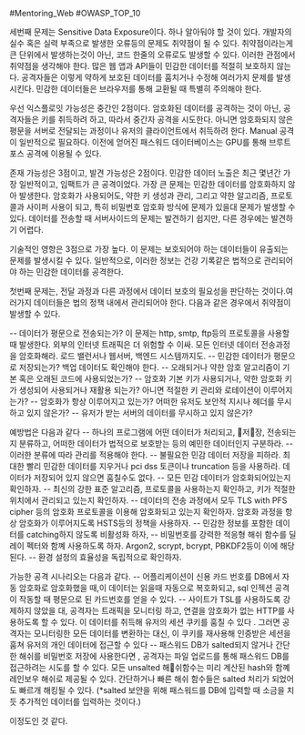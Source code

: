 #Mentoring_Web #OWASP_TOP_10

세번째 문제는 Sensitive Data Exposure이다. 하나 알아둬야 할 것이 있다. 개발자의 실수 혹은 실력 부족으로 발생한 오류등의 문제도 취약점이 될 수 있다. 취약점이라는게 큰 단위에서 발생하는것이 아닌, 코드 한줄의 오류로도 발생할 수 있다. 이러한 관점에서 취약점을 생각해야 한다.
많은 웹 앱과 API들이 민감한 데이터를 적절히 보호하지 않는다. 공격자들은 이렇게 약하게 보호된 데이터를 훔치거나 수정해 여러가지 문제를 발생시킨다. 민감한 데이터들은 브라우저를 통해 교환될 때 특별히 주의해야 한다.

우선 익스플로잇 가능성은 중간인 2점이다. 암호화된 데이터를 공격하는 것이 아닌, 공격자들은 키를 취득하려 하고, 따라서 중간자 공격을 시도한다. 아니면 암호화되지 않은 평문을 서버로 전달되는 과정이나 유저의 클라이언트에서 취득하려 한다. Manual 공격이 일반적으로 필요하다. 이전에 얻어진 패스워드 데이터베이스는 GPU를 통해 브루트 포스 공격에 이용될 수 있다.

존재 가능성은 3점이고, 발견 가능성은 2점이다. 민감한 데이터 노출은 최근 몇년간 가장 일반적이고, 임팩트가 큰 공격이었다. 가장 큰 문제는 민감한 데이터를 암호화하지 않아 발생한다. 암호화가 사용되어도, 약한 키 생성과 관리, 그리고 약한 알고리즘, 프로토콜과 사이퍼 사용이 되고, 특히 비밀번호 암호화 방식에 문제가 있을대 문제가 발생할 수 있다. 데이터를 전송할 때 서버사이드의 문제는 발견하기 쉽지만, 다른 경우에는 발견하기 어렵다.

기술적인 영향은 3점으로 가장 높다. 이 문제는 보호되어야 하는 데이터들이 유출되는 문제를 발생시킬 수 있다. 일반적으로, 이러한 정보는 건강 기록같은 법적으로 관리되어야 하는 민감한 데이터를 공격한다.

첫번째 문제는, 전달 과정과 다른 과정에서 데이터 보호의 필요성을 판단하는 것이다.여러가지 데이터들은 법의 정책 내에서 관리되어야 한다. 다음과 같은 경우에서 취약점이 발생할 수 있다.

-- 데이터가 평문으로 전송되는가?  이 문제는 http, smtp, ftp등의 프로토콜을 사용할 때 발생한다. 외부의 인터넷 트래픽은 더 위험할 수 이싸. 모든 인터넷 데이터 전송과정을 암호화해라. 로드 밸런서나 웹서버, 백엔드 시스템까지도.
-- 민감한 데이터가 평문으로 저장되는가? 백업 데이터도 확인해야 한다.
-- 오래되거나 약한 암호 알고리즘이 기본 혹은 오래된 코드에 사용되었는가?
-- 암호화 기본 키가 사용되거나, 약한 암호화 키가 생성되어 사용되거나 재활용 되는가? 아니면 적절한 키 관리와 로테이션이 이루어지는가?
-- 암호화가 항상 이루어지고 있는가? 어떠한 유저도 보안적 지시나 헤더를 무시하고 있지 않은가?
-- 유저가 받는 서버의 데이터를 무시하고 있지 않은가?

예방법은 다음과 같다
-- 하나의 프로그램에 어떤 데이터가 처리되고, 저장, 전송되는지 분류하고, 어떠한 데이터가 법적으로 보호받는 등의 예민한 데이터인지 구분하라.
-- 이러한 분류에 따라 관리를 적용해야 한다.
-- 불필요한 민감 데이터 저장을 피하라. 최대한 빨리 민감한 데이터를 지우거나 pci dss 토큰이나 truncation 등을 사용하라. 데이터가 저장되어 있지 않으면 훔칠수도 없다.
-- 모든 민감 데이터가 암호화되어있는지 확인하자.
-- 최신의 강한 표준 알고리즘, 프로토콜을 사용하는지 확인하고, 키가 적절한 위치에서 관리되고 있는지 확인하자.
-- 데이터의 전송 과정에서 모두 TLS with PFS cipher 등의 암호화 프로토콜을 이용해 암호화되고 있는지 확인하자. 암호화 과정을 항상 암호화가 이루어지도록 HSTS등의 정책을 사용하자.
-- 민감한 정보를 포함한 데이터를 catching하지 않도록 비활성화 하자,
-- 비밀번호를 강력한 적응형 해쉬 함수를 딜레이 펙터와 함꼐 사용하도록 하자. Argon2, scrypt, bcrypt, PBKDF2등이 이에 해당된다.
-- 환경 설정의 효율성을 독립적으로 확인하자.

가능한 공격 시나리오는 다음과 같다.
-- 어플리케이션이 신용 카드 번호를 DB에서 자동 암호화로 암호화했을 때,이 데이터는 읽을때 자동으로 복호화되고, sql 인젝션 공격이 작동할 때 평문으로 된 카드번호를 얻을 수 있다.
-- 사이트가 TSL를 사용하도록 강제하지 않았을 대, 공격자는 트래픽을 모니터링 하고, 연결을 암호화가 없는 HTTP를 사용하도록 할 수 있다. 이 데이터를 취득해 유저의 세션 쿠키를 훔칠 수 있다 . 그러면 공격자는 모니터링한 모든 데이터를 변환하는 대신, 이 쿠키를 재사용해 인증받은 세션을 훔쳐 유저의 개인 데이터에 접근할 수 있다
-- 패스워드 DB가 salted되지 않거나 간단한 해쉬를 비밀번호 저장에 사용한다면 , 공격자는 파일 업로드를 통해 패스워드 DB를 접근하려는 시도를 할 수 있다. 모든 unsalted 해쉬함수는 미리 계산된 hash와 함꼐 레인보우 해쉬로 제공될 수 있다. 간단하거나 빠른 해쉬 함수들은 salted 처리가 되었어도 빠르개 해킹될 수 있다.
(*salted 보안을 위해 패스워드를 DB에 입력할 때 소금을 치듯 추가적인 데이터를 입력하는 것이다.)

이정도인 것 같다.